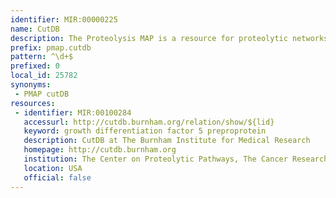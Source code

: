 ```yaml
---
identifier: MIR:00000225
name: CutDB
description: The Proteolysis MAP is a resource for proteolytic networks and pathways. PMAP is comprised of five databases, linked together in one environment. CutDB is a database of individual proteolytic events (cleavage sites).
prefix: pmap.cutdb
pattern: ^\d+$
prefixed: 0
local_id: 25782
synonyms:
 - PMAP cutDB
resources:
 - identifier: MIR:00100284
   accessurl: http://cutdb.burnham.org/relation/show/${lid}
   keyword: growth differentiation factor 5 preproprotein
   description: CutDB at The Burnham Institute for Medical Research
   homepage: http://cutdb.burnham.org
   institution: The Center on Proteolytic Pathways, The Cancer Research Center and The Inflammatory and Infectious Disease Center, The Burnham Institute for Medical Research, California
   location: USA
   official: false
---
```

